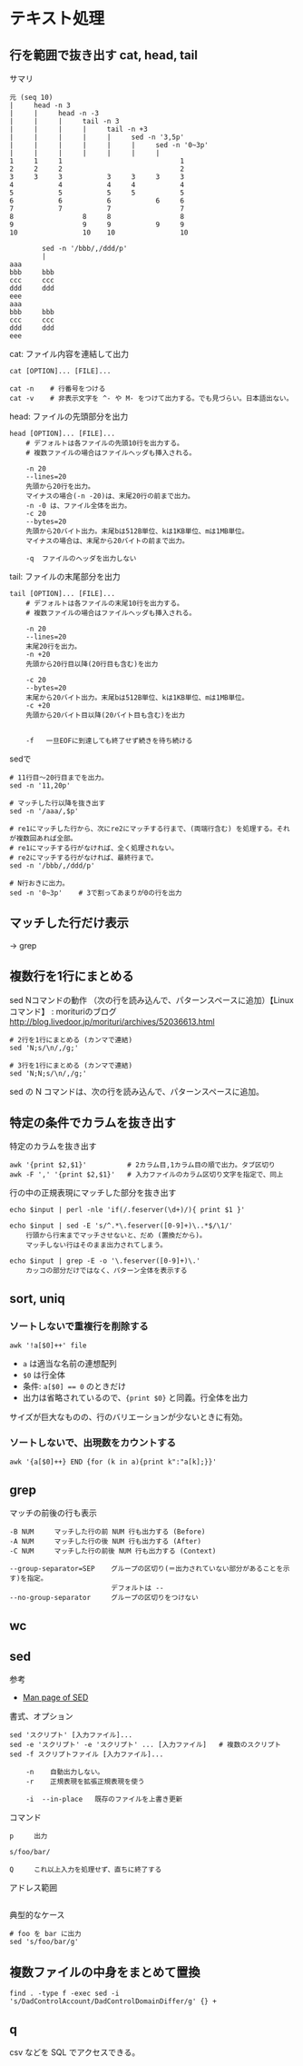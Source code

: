 # テキスト処理


## 行を範囲で抜き出す cat, head, tail

サマリ

```
元 (seq 10)
|     head -n 3
|     |     head -n -3
|     |     |     tail -n 3
|     |     |     |     tail -n +3
|     |     |     |     |     sed -n '3,5p'
|     |     |     |     |     |     sed -n '0~3p'
|     |     |     |     |     |     |
1     1     1                             1
2     2     2                             2
3     3     3           3     3     3     3
4           4           4     4           4
5           5           5     5           5
6           6           6           6     6
7           7           7                 7
8                 8     8                 8
9                 9     9           9     9
10                10    10                10
```


```
        sed -n '/bbb/,/ddd/p'
        |
aaa        
bbb     bbb
ccc     ccc
ddd     ddd
eee        
aaa        
bbb     bbb
ccc     ccc
ddd     ddd
eee        
```





cat: ファイル内容を連結して出力

```
cat [OPTION]... [FILE]...

cat -n    # 行番号をつける
cat -v    # 非表示文字を ^- や M- をつけて出力する。でも見づらい。日本語出ない。
```

head: ファイルの先頭部分を出力

```
head [OPTION]... [FILE]...
    # デフォルトは各ファイルの先頭10行を出力する。
    # 複数ファイルの場合はファイルヘッダも挿入される。

    -n 20   
    --lines=20
	先頭から20行を出力。
	マイナスの場合(-n -20)は、末尾20行の前まで出力。
	-n -0 は、ファイル全体を出力。
    -c 20
    --bytes=20
	先頭から20バイト出力。末尾bは512B単位、kは1KB単位、mは1MB単位。
	マイナスの場合は、末尾から20バイトの前まで出力。
    
    -q  ファイルのヘッダを出力しない
```

tail: ファイルの末尾部分を出力

```
tail [OPTION]... [FILE]...
    # デフォルトは各ファイルの末尾10行を出力する。
    # 複数ファイルの場合はファイルヘッダも挿入される。

    -n 20   
    --lines=20
	末尾20行を出力。
    -n +20   
	先頭から20行目以降(20行目も含む)を出力
	
    -c 20
    --bytes=20
	末尾から20バイト出力。末尾bは512B単位、kは1KB単位、mは1MB単位。
    -c +20   
	先頭から20バイト目以降(20バイト目も含む)を出力
	

    -f   一旦EOFに到達しても終了せず続きを待ち続ける
```

sedで

```
# 11行目～20行目までを出力。
sed -n '11,20p'

# マッチした行以降を抜き出す
sed -n '/aaa/,$p'

# re1にマッチした行から、次にre2にマッチする行まで、(両端行含む) を処理する。それが複数回あれば全部。
# re1にマッチする行がなければ、全く処理されない。
# re2にマッチする行がなければ、最終行まで。
sed -n '/bbb/,/ddd/p'

# N行おきに出力。
sed -n '0~3p'    # 3で割ってあまりが0の行を出力
```

## マッチした行だけ表示

→ grep


## 複数行を1行にまとめる

sed Nコマンドの動作 （次の行を読み込んで、パターンスペースに追加）【Linuxコマンド】 : morituriのブログ
http://blog.livedoor.jp/morituri/archives/52036613.html


```
# 2行を1行にまとめる (カンマで連結)
sed 'N;s/\n/,/g;'

# 3行を1行にまとめる (カンマで連結)
sed 'N;N;s/\n/,/g;'
```

sed の N コマンドは、次の行を読み込んで、パターンスペースに追加。



## 特定の条件でカラムを抜き出す

特定のカラムを抜き出す

```
awk '{print $2,$1}'          # 2カラム目,1カラム目の順で出力。タブ区切り
awk -F ',' '{print $2,$1}'   # 入力ファイルのカラム区切り文字を指定で、同上
```

行の中の正規表現にマッチした部分を抜き出す

```
echo $input | perl -nle 'if(/.feserver(\d+)/){ print $1 }'

echo $input | sed -E 's/^.*\.feserver([0-9]+)\..*$/\1/'
    行頭から行末までマッチさせないと、だめ (置換だから)。
    マッチしない行はそのまま出力されてしまう。

echo $input | grep -E -o '\.feserver([0-9]+)\.'
    カッコの部分だけではなく、パターン全体を表示する
```


## sort, uniq

### ソートしないで重複行を削除する

```
awk '!a[$0]++' file
```

- `a` は適当な名前の連想配列
- `$0` は行全体
- 条件: `a[$0] == 0` のときだけ
- 出力は省略されているので、`{print $0}` と同義。行全体を出力

サイズが巨大なものの、行のバリエーションが少ないときに有効。

### ソートしないで、出現数をカウントする

```
awk '{a[$0]++} END {for (k in a){print k":"a[k];}}'
```

## grep 


マッチの前後の行も表示
```
-B NUM     マッチした行の前 NUM 行も出力する (Before)
-A NUM     マッチした行の後 NUM 行も出力する (After)
-C NUM     マッチした行の前後 NUM 行も出力する (Context)

--group-separator=SEP    グループの区切り(＝出力されていない部分があることを示す)を指定。
                         デフォルトは --
--no-group-separator     グループの区切りをつけない
```

## wc 

## sed

参考

- [Man page of SED](https://linuxjm.osdn.jp/html/GNU_sed/man1/sed.1.html)

書式、オプション

```
sed 'スクリプト' [入力ファイル]...
sed -e 'スクリプト' -e 'スクリプト' ... [入力ファイル]   # 複数のスクリプト
sed -f スクリプトファイル [入力ファイル]...

    -n    自動出力しない。
    -r    正規表現を拡張正規表現を使う

    -i  --in-place   既存のファイルを上書き更新
```

コマンド

```
p     出力

s/foo/bar/

Q     これ以上入力を処理せず、直ちに終了する
```

アドレス範囲

```

```

典型的なケース

```
# foo を bar に出力
sed 's/foo/bar/g' 
```

## 複数ファイルの中身をまとめて置換

```
find . -type f -exec sed -i 's/DadControlAccount/DadControlDomainDiffer/g' {} +
```

## q

csv などを SQL でアクセスできる。

